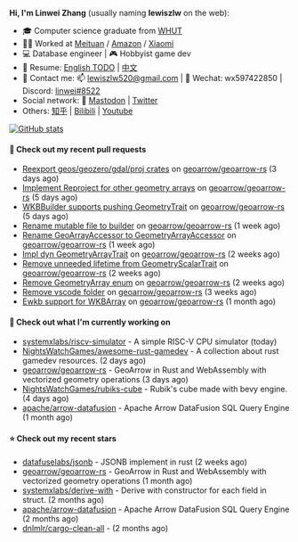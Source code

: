 **Hi, I'm Linwei Zhang** (usually naming **lewiszlw** on the web):
- 🎓 Computer science graduate from [WHUT](https://en.wikipedia.org/wiki/Wuhan_University_of_Technology)
- 👨‍💻 Worked at [Meituan](https://about.meituan.com/home) / [Amazon](https://www.amazon.com/) / [Xiaomi](https://www.mi.com/)
- 💻 Database engineer | 🎮 Hobbyist game dev
- 📄 Resume: [English TODO](https://github.com/lewiszlw/lewiszlw/blob/main/Resume_EN.md) | [中文](https://github.com/lewiszlw/lewiszlw/blob/main/Resume_CN.md)
- 📱 Contact me: 📫 [lewiszlw520@gmail.com](mailto:lewiszlw520@gmail.com) | 💬 Wechat: wx597422850 | Discord: [linwei#8522](http://discordapp.com/users/891664307035713576)
- Social network: 🦣 [Mastodon](https://mastodon.world/@lewiszlw) | [Twitter](https://twitter.com/lewiszlw)
- Others: [知乎](https://www.zhihu.com/people/tian-qian-zhu-wu-ya) | [Bilibili](https://space.bilibili.com/43876861) | [Youtube](https://www.youtube.com/channel/UCnvri1tqAjxsp9nGQ63zUNw)

[![GitHub stats](https://github-readme-stats.vercel.app/api?username=lewiszlw&count_private=true&show_icons=true&theme=solarized-dark&include_all_commits=true)](https://github.com/anuraghazra/github-readme-stats)

#### 🔨 Check out my recent pull requests

- [Reexport geos/geozero/gdal/proj crates](https://github.com/geoarrow/geoarrow-rs/pull/319) on [geoarrow/geoarrow-rs](https://github.com/geoarrow/geoarrow-rs) (3 days ago)
- [Implement Reproject for other geometry arrays](https://github.com/geoarrow/geoarrow-rs/pull/310) on [geoarrow/geoarrow-rs](https://github.com/geoarrow/geoarrow-rs) (5 days ago)
- [WKBBuilder supports pushing GeometryTrait](https://github.com/geoarrow/geoarrow-rs/pull/309) on [geoarrow/geoarrow-rs](https://github.com/geoarrow/geoarrow-rs) (5 days ago)
- [Rename mutable file to builder](https://github.com/geoarrow/geoarrow-rs/pull/298) on [geoarrow/geoarrow-rs](https://github.com/geoarrow/geoarrow-rs) (1 week ago)
- [Rename GeoArrayAccessor to GeometryArrayAccessor](https://github.com/geoarrow/geoarrow-rs/pull/297) on [geoarrow/geoarrow-rs](https://github.com/geoarrow/geoarrow-rs) (1 week ago)
- [Impl dyn GeometryArrayTrait](https://github.com/geoarrow/geoarrow-rs/pull/296) on [geoarrow/geoarrow-rs](https://github.com/geoarrow/geoarrow-rs) (2 weeks ago)
- [Remove unneeded lifetime from GeometryScalarTrait](https://github.com/geoarrow/geoarrow-rs/pull/295) on [geoarrow/geoarrow-rs](https://github.com/geoarrow/geoarrow-rs) (2 weeks ago)
- [Remove GeometryArray enum](https://github.com/geoarrow/geoarrow-rs/pull/291) on [geoarrow/geoarrow-rs](https://github.com/geoarrow/geoarrow-rs) (2 weeks ago)
- [Remove vscode folder](https://github.com/geoarrow/geoarrow-rs/pull/259) on [geoarrow/geoarrow-rs](https://github.com/geoarrow/geoarrow-rs) (3 weeks ago)
- [Ewkb support for WKBArray](https://github.com/geoarrow/geoarrow-rs/pull/254) on [geoarrow/geoarrow-rs](https://github.com/geoarrow/geoarrow-rs) (1 month ago)

#### 👷 Check out what I'm currently working on

- [systemxlabs/riscv-simulator](https://github.com/systemxlabs/riscv-simulator) - A simple RISC-V CPU simulator (today)
- [NightsWatchGames/awesome-rust-gamedev](https://github.com/NightsWatchGames/awesome-rust-gamedev) - A collection about rust gamedev resources. (2 days ago)
- [geoarrow/geoarrow-rs](https://github.com/geoarrow/geoarrow-rs) - GeoArrow in Rust and WebAssembly with vectorized geometry operations (3 days ago)
- [NightsWatchGames/rubiks-cube](https://github.com/NightsWatchGames/rubiks-cube) - Rubik&#39;s cube made with bevy engine. (4 days ago)
- [apache/arrow-datafusion](https://github.com/apache/arrow-datafusion) - Apache Arrow DataFusion SQL Query Engine (1 month ago)

#### ⭐ Check out my recent stars

- [datafuselabs/jsonb](https://github.com/datafuselabs/jsonb) - JSONB implement in rust (2 weeks ago)
- [geoarrow/geoarrow-rs](https://github.com/geoarrow/geoarrow-rs) - GeoArrow in Rust and WebAssembly with vectorized geometry operations (1 month ago)
- [systemxlabs/derive-with](https://github.com/systemxlabs/derive-with) - Derive with constructor for each field in struct. (2 months ago)
- [apache/arrow-datafusion](https://github.com/apache/arrow-datafusion) - Apache Arrow DataFusion SQL Query Engine (2 months ago)
- [dnlmlr/cargo-clean-all](https://github.com/dnlmlr/cargo-clean-all) -  (2 months ago)
